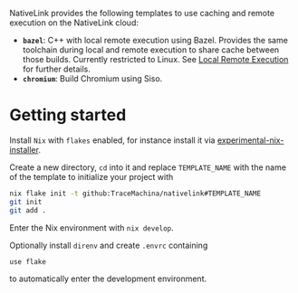 NativeLink provides the following templates to use caching and remote execution
on the NativeLink cloud:
- **`bazel`**:
  C++ with local remote execution using Bazel.
  Provides the same toolchain during local and remote execution to share cache
  between those builds.
  Currently restricted to Linux.
  See [Local Remote Execution](https://www.nativelink.com/docs/explanations/lre)
  for further details.
- **`chromium`**:
  Build Chromium using Siso.

# Getting started

Install `Nix` with `flakes` enabled, for instance install it via
[experimental-nix-installer](https://github.com/NixOS/experimental-nix-installer).

Create a new directory, `cd` into it and replace `TEMPLATE_NAME` with the name
of the template to initialize your project with
```bash
nix flake init -t github:TraceMachina/nativelink#TEMPLATE_NAME
git init
git add .
```
Enter the Nix environment with `nix develop`.

Optionally install `direnv` and create `.envrc` containing
```nix
use flake
```
to automatically enter the development environment.
